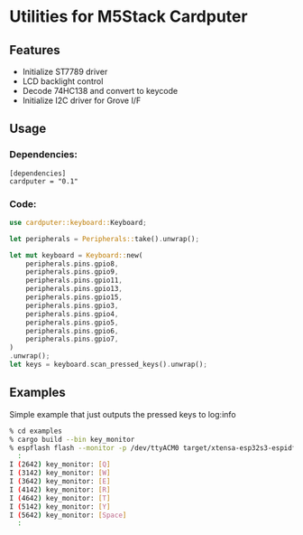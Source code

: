 # Utilities for M5Stack Cardputer

## Features

* Initialize ST7789 driver
* LCD backlight control
* Decode 74HC138 and convert to keycode
* Initialize I2C driver for Grove I/F

## Usage

### Dependencies:

```
[dependencies]
cardputer = "0.1"
```

### Code:

```rust
use cardputer::keyboard::Keyboard;

let peripherals = Peripherals::take().unwrap();

let mut keyboard = Keyboard::new(
    peripherals.pins.gpio8,
    peripherals.pins.gpio9,
    peripherals.pins.gpio11,
    peripherals.pins.gpio13,
    peripherals.pins.gpio15,
    peripherals.pins.gpio3,
    peripherals.pins.gpio4,
    peripherals.pins.gpio5,
    peripherals.pins.gpio6,
    peripherals.pins.gpio7,
)
.unwrap();
let keys = keyboard.scan_pressed_keys().unwrap();
```

## Examples

Simple example that just outputs the pressed keys to log:info


```sh
% cd examples
% cargo build --bin key_monitor
% espflash flash --monitor -p /dev/ttyACM0 target/xtensa-esp32s3-espidf/debug/key_monitor
  :
I (2642) key_monitor: [Q]
I (3142) key_monitor: [W]
I (3642) key_monitor: [E]
I (4142) key_monitor: [R]
I (4642) key_monitor: [T]
I (5142) key_monitor: [Y]
I (5642) key_monitor: [Space]
  :

```
